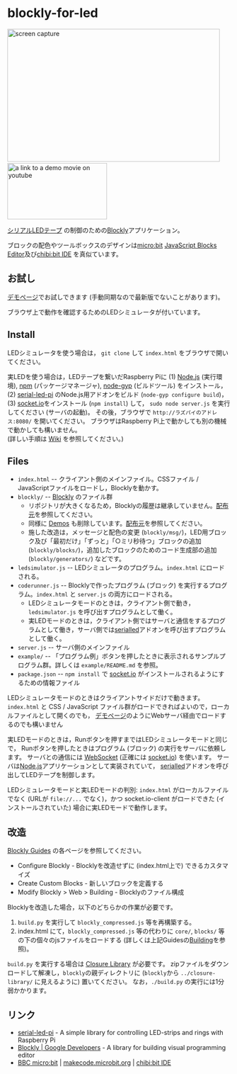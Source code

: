 # blockly-for-led

<img src="https://github.com/kut-tktlab/blockly-for-led/wiki/blockly-screen.png"
 width="480" height="300" alt="screen capture" />&nbsp;
<a href="https://www.youtube.com/watch?v=Gf6LSokECh0"><img
src="https://raw.github.com/wiki/kut-tktlab/serial-led-pi/demo1.jpg" width="225" height="127"
alt="a link to a demo movie on youtube" /></a>

[シリアルLEDテープ](https://github.com/kut-tktlab/serial-led-pi/)
の制御のための[Blockly](https://developers.google.com/blockly/)アプリケーション。

ブロックの配色やツールボックスのデザインは[micro:bit](http://microbit.org/)
[JavaScript Blocks Editor](https://makecode.microbit.org/)及び[chibi:bit IDE](http://chibibit.io/ide/)
を真似ています。


## お試し

[デモページ](https://ytakata69.github.io/blockly-for-led/)でお試しできます
(手動同期なので最新版でないことがあります)。

ブラウザ上で動作を確認するためのLEDシミュレータが付いています。

## Install

LEDシミュレータを使う場合は，
`git clone` して `index.html` をブラウザで開いてください。

実LEDを使う場合は，LEDテープを繋いだRaspberry Piに
(1) [Node.js](https://nodejs.org) (実行環境),
[npm](https://www.npmjs.com) (パッケージマネージャ),
[node-gyp](https://github.com/nodejs/node-gyp) (ビルドツール)
をインストール，
(2) [serial-led-pi](https://github.com/kut-tktlab/serial-led-pi/)
のNode.js用アドオンをビルド (`node-gyp configure build`)，
(3) [socket.io](https://socket.io)をインストール (`npm install`) して，
`sudo node server.js` を実行してください (サーバの起動)。
その後，ブラウザで `http://ラズパイのアドレス:8080/` を開いてください。
ブラウザはRaspberry Pi上で動かしても別の機械で動かしても構いません。  
(詳しい手順は
[Wiki](https://github.com/kut-tktlab/blockly-for-led/wiki/Connecting-to-Serial_Led_Pi)
を参照してください。)

## Files

- `index.html` -- クライアント側のメインファイル。CSSファイル / JavaScriptファイルをロードし，Blocklyを動かす。
- `blockly/` -- [Blockly](https://developers.google.com/blockly/) のファイル群
  - リポジトリが大きくなるため，Blocklyの履歴は継承していません。[配布元](https://github.com/google/blockly)を参照してください。
  - 同様に [Demos](https://blockly-demo.appspot.com/static/demos/index.html) も削除しています。[配布元](https://github.com/google/blockly)を参照してください。
  - 施した改造は，メッセージと配色の変更 (`blockly/msg/`)，LED用ブロック及び「最初だけ」「ずっと」「○ミリ秒待つ」ブロックの追加 (`blockly/blocks/`)，追加したブロックのためのコード生成部の追加 (`blockly/generators/`) などです。
- `ledsimulator.js` -- LEDシミュレータのプログラム。`index.html` にロードされる。
- `coderunner.js` -- Blocklyで作ったプログラム (ブロック) を実行するプログラム。`index.html` と `server.js` の両方にロードされる。
  - LEDシミュレータモードのときは，クライアント側で動き，`ledsimulator.js` を呼び出すプログラムとして働く。
  - 実LEDモードのときは，クライアント側ではサーバと通信をするプログラムとして働き，サーバ側では[serialled](https://github.com/kut-tktlab/serial-led-pi/)アドオンを呼び出すプログラムとして働く。
- `server.js` -- サーバ側のメインファイル
- `example/` -- 「プログラム例」ボタンを押したときに表示されるサンプルプログラム群。詳しくは `example/README.md` を参照。
- `package.json` -- `npm install` で [socket.io](https://socket.io) がインストールされるようにするための情報ファイル

LEDシミュレータモードのときはクライアントサイドだけで動きます。
`index.html` と CSS / JavaScript ファイル群がロードできればよいので，ローカルファイルとして開くのでも，
[デモページ](https://ytakata69.github.io/blockly-for-led/)のようにWebサーバ経由でロードするのでも構いません

実LEDモードのときは，Runボタンを押すまではLEDシミュレータモードと同じで，
Runボタンを押したときはプログラム (ブロック) の実行をサーバに依頼します。
サーバとの通信には [WebSocket](http://www.ietf.org/rfc/rfc6455.txt) (正確には [socket.io](https://socket.io)) を使います。
サーバは[Node.js](https://nodejs.org/ja/)アプリケーションとして実装されていて，
[serialled](https://github.com/kut-tktlab/serial-led-pi/)アドオンを呼び出してLEDテープを制御します。

LEDシミュレータモードと実LEDモードの判別: 
`index.html` がローカルファイルでなく (URLが `file://...` でなく)，かつ
socket.io-client がロードできた (インストールされていた) 場合に実LEDモードで動作します。

## 改造

[Blockly Guides](https://developers.google.com/blockly/guides/overview)
の各ページを参照してください。

- Configure Blockly - Blocklyを改造せずに (index.html上で) できるカスタマイズ
- Create Custom Blocks - 新しいブロックを定義する
- Modify Blockly &gt; Web &gt; Building - Blocklyのファイル構成

Blocklyを改造した場合，以下のどちらかの作業が必要です。

1. `build.py` を実行して `blockly_compressed.js` 等を再構築する。
2. index.html にて，`blockly_compressed.js` 等の代わりに `core/`, `blocks/`
等の下の個々のjsファイルをロードする
(詳しくは上記Guidesの[Building](https://developers.google.com/blockly/guides/modify/web/building)を参照)。

`build.py` を実行する場合は
[Closure Library](https://developers.google.com/closure/library/)
が必要です。
zipファイルをダウンロードして解凍し，`blockly`の親ディレクトリに
(`blockly`から `../closure-library/` に見えるように) 置いてください。
なお，`./build.py` の実行には1分弱かかります。

## リンク
- [serial-led-pi](https://github.com/kut-tktlab/serial-led-pi/) - 
  A simple library for controlling LED-strips and rings with Raspberry Pi
- [Blockly | Google Developers](https://developers.google.com/blockly/) -
  A library for building visual programming editor
- [BBC micro:bit](http://microbit.org/) | [makecode.microbit.org](https://makecode.microbit.org/) |
  [chibi:bit IDE](http://chibibit.io/ide/)
